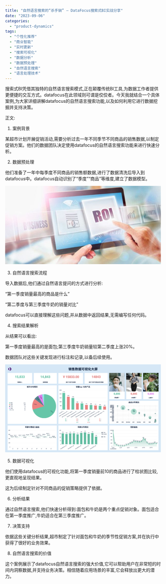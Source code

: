 ```yaml
---
title: "自然语言搜索的“杀手锏” — DataFocus搜索式BI实战分享"
date: "2023-09-06"
categories: 
  - "product-dynamics"
tags: 
  - "个性化推荐"
  - "商业智能"
  - "实时更新"
  - "搜索可视化"
  - "数据分析"
  - "数据预处理"
  - "自然语言搜索"
  - "语言处理技术"
---
```


搜索式BI凭借其独特的自然语言搜索模式,正在颠覆传统BI工具,为数据工作者提供更便捷的交互方式。datafocus在此领域则可谓是佼佼者。今天我就结合一个具体案例,为大家详细讲解datafocus的自然语言搜索功能,以及如何利用它进行数据挖掘并支持决策。

正文:

1. 案例背景

某超市计划开展促销活动,需要分析过去一年不同季节不同商品的销售数据,以制定促销方案。他们的数据团队决定使用datafocus的自然语言搜索功能来进行快速分析。

2. 数据预处理

他们准备了一年中每季度不同商品的销售额数据,进行了数据清洗后导入到datafocus中。datafocus自动识别了“季度”“商品”等维度,建立了数据模型。

![blob.jpeg](images/1663898632-blob-jpeg.jpeg)

3. 自然语言搜索流程

导入数据后,他们通过自然语言提问的方式进行分析:

“第一季度销量最高的商品是什么”

“第二季度与第三季度牛奶的销量对比”

datafocus可以直接理解这些问题,并从数据中返回结果,无需编写任何代码。

4. 搜索结果解析

从结果可以看出:

第一季度销量最高的是面包;第三季度牛奶销量较第二季度上涨20%。

数据团队对这些关键发现进行标注和记录,以备后续使用。

![](images/1691389247-%E9%94%80%E5%94%AE%E6%95%B0%E6%8D%AE.png)

5. 数据可视化

他们使用datafocus的可视化功能,将第一季度销量前10的商品进行了柱状图比较,更直观地呈现结果。

这为后续制定针对不同商品的促销策略提供了依据。

6. 分析结果

通过自然语言搜索,他们快速分析得到:面包和牛奶是两个重点促销对象。面包适合在第一季度推广,牛奶适合在第三季度推广。

7. 决策支持

依据这些关键分析结果,超市制定了针对面包和牛奶的季节性促销方案,并在执行中获得了很好的业务效果。

8. 自然语言搜索的价值

这个案例展示了datafocus自然语言搜索的强大价值,它可以帮助用户在非常短的时间内洞察数据,并支持业务决策。相信随着应用场景的丰富,它会释放出更大的潜力。
